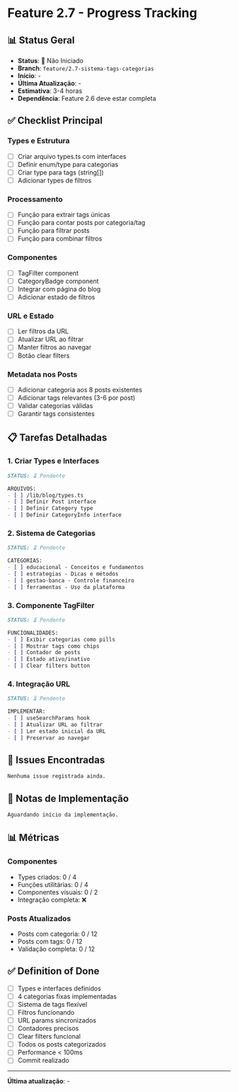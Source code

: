 # Feature 2.7 - Progress Tracking

## 📊 Status Geral
- **Status**: 🔴 Não Iniciado
- **Branch**: `feature/2.7-sistema-tags-categorias`
- **Início**: -
- **Última Atualização**: -
- **Estimativa**: 3-4 horas
- **Dependência**: Feature 2.6 deve estar completa

## ✅ Checklist Principal

### Types e Estrutura
- [ ] Criar arquivo types.ts com interfaces
- [ ] Definir enum/type para categorias
- [ ] Criar type para tags (string[])
- [ ] Adicionar types de filtros

### Processamento
- [ ] Função para extrair tags únicas
- [ ] Função para contar posts por categoria/tag
- [ ] Função para filtrar posts
- [ ] Função para combinar filtros

### Componentes
- [ ] TagFilter component
- [ ] CategoryBadge component
- [ ] Integrar com página do blog
- [ ] Adicionar estado de filtros

### URL e Estado
- [ ] Ler filtros da URL
- [ ] Atualizar URL ao filtrar
- [ ] Manter filtros ao navegar
- [ ] Botão clear filters

### Metadata nos Posts
- [ ] Adicionar categoria aos 8 posts existentes
- [ ] Adicionar tags relevantes (3-6 por post)
- [ ] Validar categorias válidas
- [ ] Garantir tags consistentes

## 📋 Tarefas Detalhadas

### 1. Criar Types e Interfaces
```markdown
STATUS: ⏳ Pendente

ARQUIVOS:
- [ ] /lib/blog/types.ts
- [ ] Definir Post interface
- [ ] Definir Category type
- [ ] Definir CategoryInfo interface
```

### 2. Sistema de Categorias
```markdown
STATUS: ⏳ Pendente

CATEGORIAS:
- [ ] educacional - Conceitos e fundamentos
- [ ] estrategias - Dicas e métodos
- [ ] gestao-banca - Controle financeiro  
- [ ] ferramentas - Uso da plataforma
```

### 3. Componente TagFilter
```markdown
STATUS: ⏳ Pendente

FUNCIONALIDADES:
- [ ] Exibir categorias como pills
- [ ] Mostrar tags como chips
- [ ] Contador de posts
- [ ] Estado ativo/inativo
- [ ] Clear filters button
```

### 4. Integração URL
```markdown
STATUS: ⏳ Pendente

IMPLEMENTAR:
- [ ] useSearchParams hook
- [ ] Atualizar URL ao filtrar
- [ ] Ler estado inicial da URL
- [ ] Preservar ao navegar
```

## 🐛 Issues Encontradas

```markdown
Nenhuma issue registrada ainda.
```

## 📝 Notas de Implementação

```markdown
Aguardando início da implementação.
```

## 📊 Métricas

### Componentes
- Types criados: 0 / 4
- Funções utilitárias: 0 / 4
- Componentes visuais: 0 / 2
- Integração completa: ❌

### Posts Atualizados
- Posts com categoria: 0 / 12
- Posts com tags: 0 / 12
- Validação completa: 0 / 12

## ✅ Definition of Done

- [ ] Types e interfaces definidos
- [ ] 4 categorias fixas implementadas
- [ ] Sistema de tags flexível
- [ ] Filtros funcionando
- [ ] URL params sincronizados
- [ ] Contadores precisos
- [ ] Clear filters funcional
- [ ] Todos os posts categorizados
- [ ] Performance < 100ms
- [ ] Commit realizado

---

**Última atualização**: -